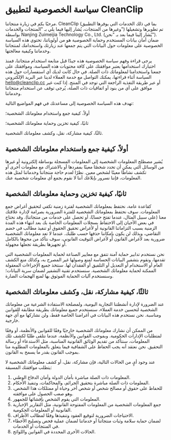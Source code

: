 # سياسة الخصوصية لتطبيق CleanClip
مرحبًا بكم في زيارة منتجاتنا. CleanClip (بما في ذلك الخدمات التي يوفرها التطبيق وغيرها من المنتجات، يُشار إليها فيما يلي بـ "المنتجات والخدمات") تم تطويرها وتشغيلها بواسطة Nanjing Zuimeijia Technology Co., Ltd. (يُشار إلينا فيما بعد بـ "نحن"). ضمان أمان بيانات المستخدم وحماية الخصوصية هو من أولوياتنا، تحتوي هذه السياسة الخصوصية على معلومات حول البيانات التي يتم جمعها عند زيارتك واستخدامك لمنتجاتنا وخدماتنا وكيفية معالجتها.

يرجى قراءة وفهم سياسة الخصوصية هذه جيدًا قبل متابعة استخدام منتجاتنا، فمنذ اختيارك استخدامها يعتبر موافقتك على كافة محتويات هذه السياسة، وموافقتك على جمعنا واستخدامنا لمعلوماتك ذات الصلة. في حال كانت لديك أي استفسارات حول هذه السياسة أثناء قراءتها، يمكنك التواصل مع خدمة العملاء لدينا عبر البريد الإلكتروني hello@cleanclip.cc أو عبر طريقة التغذية الراجعة التي توجد في المنتج. إذا كنت غير موافق على أي من بنود أو اتفاقيات ذات الصلة، يُرجى توقف عن استخدام منتجاتنا وخدماتنا.

تهدف هذه السياسة الخصوصية إلى مساعدتك في فهم المواضيع التالية:

أولاً، كيفية جمع واستخدام معلوماتك الشخصية؛

ثانيًا، كيفية تخزين وحماية معلوماتك الشخصية؛

ثالثًا، كيفية مشاركة، نقل، وكشف معلوماتك الشخصية.

## أولاً، كيفية جمع واستخدام معلوماتك الشخصية
يُشير مصطلح المعلومات الشخصية إلى المعلومات المسجلة بوساطة إلكترونية أو غيرها من الوسائل التي يمكن أن تحدد شخصًا معينًا بمفردها أو بالاشتراك مع معلومات أخرى أو تكشف نشاطًا معينًا لشخص معين. نظرًا لعدم حاجة منتجاتنا وخدماتنا لمثل هذه المعلومات، فإننا نسرور بإبلاغك أننا لا نقوم بجمع أي معلومات شخصية عنك.

## ثانيًا، كيفية تخزين وحماية معلوماتك الشخصية
كقاعدة عامة، نحتفظ بمعلوماتك الشخصية لفترة زمنية تكفي لتحقيق أغراض جمع المعلومات. سوف نحتفظ بمعلوماتك الشخصية للفترة الضرورية بصرامة لإدارة علاقتك معنا (على سبيل المثال، عندما تفتح حسابًا، أو تحصل على خدمات من منتجاتنا). وقد نحتاج في بعض الأحيان إلى الاحتفاظ بسجلات المعلومات الخاصة بك بعد انتهاء هذه المدة الزمنية بسبب التزاماتنا القانونية أو لأغراض تحقيق الحقوق أو تنفيذ مطالب في خضم التقاضي، وبذلك لن يكون بإمكاننا حذفها حسب طلبك. عندما لا تعد معلوماتك الشخصية ضرورية بعد لأغراض القانون أو لأغراض التوقيت القانوني، سوف نتأكد من محوها بالكامل أو تجهيزها بطريقة تجعلها مجهولة.

نحن نستخدم تدابير حماية آمنة تتفق مع معايير الصناعة لحماية المعلومات الشخصية التي تقدمها، ونقوم بتشفير البيانات الحساسة لمنع وصولها غير المصرح به، وكذلك منع الكشف العام أو الاستخدام أو التعديل أو التلفيق أو الفقدان لها. سنتخذ جميع الإجراءات المعقولة الممكنة لحماية معلوماتك الشخصية. سنستخدم تقنية التشفير لضمان سرية البيانات؛ وسنستخدم آليات الحماية الموثوق بها لمنع الهجمات الضارة.

## ثالثًا، كيفية مشاركة، نقل، وكشف معلوماتك الشخصية
عند الضرورة لإدارة أنشطتنا التجارية اليومية، ولمصلحة الاستفادة الشرعية من معلوماتك الشخصية لتحسين خدمة العملاء، سنستخدم جميع معلوماتك بطريقة مطابقة للقوانين ومناسبة. نحن نستخدم هذه البيانات في أغراضنا الخاصة فقط، ولن نشاركها مع أي جهة خارجية.

من الممكن أن نشارك معلوماتك الشخصية خارجيًا وفقًا للقوانين والأنظمة، أو وفقًا لمتطلبات الإدارات الحكومية. وبموجب القوانين والأنظمة، عندما نتلقى طلبًا لكشف تلك المعلومات، سنتأكد من تقديم الوثائق القانونية المناسبة، مثل الاستدعاء أو رسالة التحقيق. نحن نعتقد أنه يجب الحفاظ على الشفافية فيما يتعلق بالمعلومات المطلوبة منا بموجب القانون بقدر ما يسمح به القانون.

عند وجود أيٍ من الحالات التالية، فإن مشاركة، نقل، أو كشف معلوماتك الشخصية لا يتطلب موافقتك المسبقة:

1. المعلومات ذات الصلة مباشرة بأمان الدولة وأمان الدفاع الوطني.
2. المعلومات ذات الصلة مباشرة بتحقيق الجرائم، والمحاكمات، وتنفيذ الأحكام.
3. للحفاظ على حقوق أو مصالح شخص أو شخص أخر وحياة أو ممتلكات هذا الشخص، وهو صعب الحصول على موافقته.
4. المعلومات التي يقوم الشخص بإفشائها للجمهور.
5. جمع المعلومات الشخصية من المعلومات المفتوحة القانونية، مثل التقارير الإخبارية القانونية أو المعلومات الحكومية.
6. الاحتياجات الضرورية لتوقيع العقود وتنفيذها وفقًا لمطالب الأطراف.
7. لضمان حماية سلامة وثبات منتجاتنا أو خدماتنا لضمان عملية فحص وتصليح الأخطاء في المنتجات أو الخدمات.
8. الحالات الأخرى المحددة في القوانين واللوائح.


